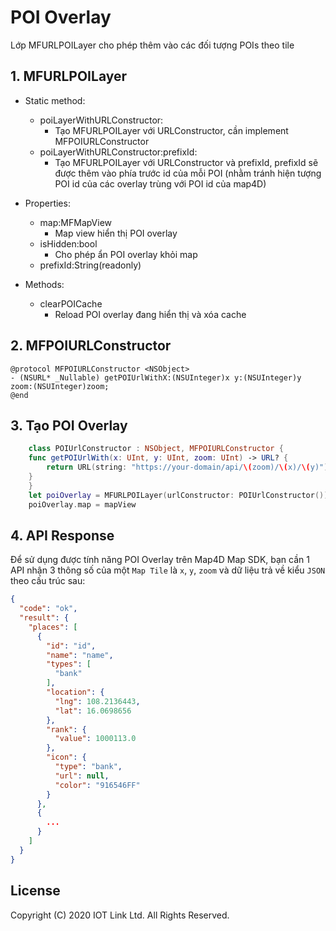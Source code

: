 # POI Overlay
Lớp MFURLPOILayer cho phép thêm vào các đối tượng POIs theo tile


## 1. MFURLPOILayer

- Static method:
    + poiLayerWithURLConstructor:
        + Tạo MFURLPOILayer với URLConstructor, cần implement MFPOIURLConstructor
    + poiLayerWithURLConstructor:prefixId:
        + Tạo MFURLPOILayer với URLConstructor và prefixId, prefixId sẽ được thêm vào phía trước id của mỗi POI (nhằm tránh hiện tượng POI id của các overlay trùng với POI id của map4D)

- Properties:
    - map:MFMapView
        - Map view hiển thị POI overlay
    - isHidden:bool
        - Cho phép ẩn POI overlay khỏi map
    - prefixId:String(readonly)

- Methods:
    - clearPOICache
        - Reload POI overlay đang hiển thị và xóa cache

## 2. MFPOIURLConstructor

```objc
@protocol MFPOIURLConstructor <NSObject>
- (NSURL* _Nullable) getPOIUrlWithX:(NSUInteger)x y:(NSUInteger)y zoom:(NSUInteger)zoom;
@end
```

## 3. Tạo POI Overlay
  
```swift
    class POIUrlConstructor : NSObject, MFPOIURLConstructor {
    func getPOIUrlWith(x: UInt, y: UInt, zoom: UInt) -> URL? {
        return URL(string: "https://your-domain/api/\(zoom)/\(x)/\(y)")
    }
    }
    let poiOverlay = MFURLPOILayer(urlConstructor: POIUrlConstructor())
    poiOverlay.map = mapView
```

## 4. API Response
Để sử dụng được tính năng POI Overlay trên Map4D Map SDK, bạn cần 1 API nhận 3 thông số của một `Map Tile` là `x`, `y`, `zoom` và dữ liệu trả về kiểu `JSON` theo cấu trúc sau:

```json
{
  "code": "ok",
  "result": {
    "places": [
      {
        "id": "id",
        "name": "name",
        "types": [
          "bank"
        ],
        "location": {
          "lng": 108.2136443,
          "lat": 16.0698656
        },
        "rank": {
          "value": 1000113.0
        },
        "icon": {
          "type": "bank",
          "url": null,
          "color": "916546FF"
        }
      },
      {
        ...
      }
    ]
  }
}
```

License
-------

Copyright (C) 2020 IOT Link Ltd. All Rights Reserved.
